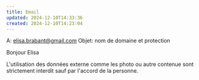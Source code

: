 ```yaml
---
title: Email
updated: 2024-12-10T14:33:36
created: 2024-12-10T14:23:04
---
```


A: elisa.brabant@gmail.com
Objet: nom de domaine et protection

Bonjour Elisa

L'utilisation des données externe comme les photo ou autre contenue sont strictement interdit sauf par l'accord de la personne.

